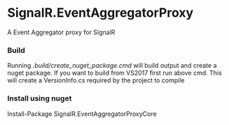SignalR.EventAggregatorProxy
============================

A Event Aggregator proxy for SignalR

### Build
Running _.build/create_nuget_package.cmd_ will build output and create a nuget package.
If you want to build from VS2017 first run above cmd.
This will create a VersionInfo.cs required by the project to compile

### Install using nuget
Install-Package SignalR.EventAggregatorProxyCore 
